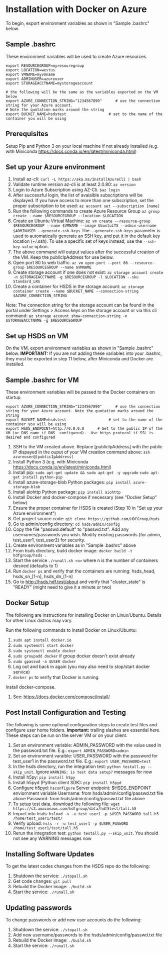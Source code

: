 Installation with Docker on Azure
=================================

To begin, export environment variables as shown in "Sample .bashrc" below.

Sample .bashrc
--------------

These environment variables will be used to create Azure resources.

    export RESOURCEGROUP=myresouregroup
    export LOCATION=westus
    export VMNAME=myvmname
    export ADMINUSER=azureuser
    export STORAGEACCTNAME=mystorageaccount

    # the following will be the same as the variables exported on the VM below
    export AZURE_CONNECTION_STRING="1234567890"      # use the connection string for your Azure account.                                                     # Note the quotation marks around the string
    export BUCKET_NAME=hsdstest                   # set to the name of the container you will be using

Prerequisites
-------------

Setup Pip and Python 3 on your local machine if not already installed (e.g. with Miniconda <https://docs.conda.io/en/latest/miniconda.html>)


Set up your Azure environment
-----------------------------

1. Install az-cli: `curl -L https://aka.ms/InstallAzureCli | bash`
2. Validate runtime version az-cli is at least 2.0.80: `az version`
3. Login to Azure Subscription using AZ-Cli. `$az login`
4. After successful login, the list of avaialble subscriptions will be displayed. If you have access to more than one subscription, set the proper subscription to be used: `az account set --subscription [name]`
5. Run the following commands to create Azure Resource Group `az group create --name $RESOURCEGROUP --location $LOCATION`
6. Create an Ubuntu Virtual Machine: `az vm create
  --resource-group $RESOURCEGROUP
  --name $VMNAME
  --image UbuntuLTS
  --admin-username $ADMINUSER
  --generate-ssh-keys`
The `--generate-ssh-keys` parameter is used to automatically generate an SSH key, and put it in the default key location (~/.ssh). To use a specific set of keys instead, use the `--ssh-key-value` option.
7. The above command will output values after the successful creation of the VM.  Keep the publicIpAddress for use below.
8. Open port 80 to web traffic: `az vm open-port --port 80 --resource-group $RESOURCEGROUP --name $VMNAME`
9. Create storage account if one does not exist: `az storage account create -n $STORAGEACCTNAME -g $RESOURCEGROUP -l $LOCATION --sku Standard_LRS`
10. Create a container for HSDS in the storage account: `az storage container create --name $BUCKET_NAME --connection-string $AZURE_CONNECTION_STRING`

Note: The connection string for the storage account can be found in the portal under Settings > Access keys on the storage account or via this cli command: `az storage account show-connection-string -n $STORAGEACCTNAME -g $RESOURCEGROUP`

Set up HSDS on VM
-----------------

On the VM, export environment variables as shown in "Sample .bashrc" below. **IMPORTANT:** If you are not adding these variables into your .bashrc, they must be exported in step 11 below, after Miniconda and Docker are installed.

Sample .bashrc for VM
---------------------

These environment variables will be passed to the Docker containers on startup.

    export AZURE_CONNECTION_STRING="1234567890"      # use the connection string for your Azure account. Note the quotation marks around the string
    export BUCKET_NAME=hsdstest                   # set to the name of the container you will be using
    export HSDS_ENDPOINT=http://0.0.0.0      # Set to the public IP of the VM (or DNS name if DNS  configured).  Use https protocol if SSL is desired and configured

1. SSH to the VM created above.  Replace [publicIpAddress] with the public IP dispayed in the ouput of your VM creation command above: `ssh azureuser@[publicIpAddress]`
2. Install Python 3 (e.g. with Miniconda <https://docs.conda.io/en/latest/miniconda.html>)
3. Install pip: `sudo apt-get update && sudo apt-get -y upgrade`
`sudo apt-get install python-pip`
4. Install azure-storage-blob Python packages: `pip install azure-storage-blob`
5. Install aiohttp Python package: `pip install aiohttp`
6. Install Docker and docker-compose if necessary (see "Docker Setup" below)
7. Ensure the proper container for HSDS is created (Step 10 in "Set up your Azure environment")
8. Get project source code: `git clone https://github.com/HDFGroup/hsds`
9. Go to admin/config directory: `cd hsds/admin/config`
10. Copy the file "passwd.default" to "passwd.txt".  Add any usernames/passwords you wish.  Modify existing passwords (for admin, test_user1, test_user2) for security.
11. Create environment variables as in "Sample .bashrc" above
12. From hsds directory, build docker image:  `docker build -t hdfgroup/hsds .`
13. Start the service `./runall.sh <n>` where n is the number of containers desired (defaults to 1)
14. Run `docker ps` and verify that the containers are running: hsds_head, hsds_sn_[1-n], hsds_dn_[1-n]
15. Go to <http://hsds.hdf.test/about> and verify that "cluster_state" is "READY" (might need to give it a minute or two)

Docker Setup
------------

The following are instructions for installing Docker on Linux/Ubuntu.  Details for other Linux distros
may vary.

Run the following commands to install Docker on Linux/Ubuntu:

1. `sudo apt install docker.io`
2. `sudo systemctl start docker`
3. `sudo systemctl enable docker`
4. `sudo groupadd docker` if group docker doesn't exist already
5. `sudo gpasswd -a $USER docker`
6. Log out and back in again (you may also need to stop/start docker service)
7. `docker ps` to verify that Docker is running.

Install docker-compose.

1. See: <https://docs.docker.com/compose/install/>

Post Install Configuration and Testing
--------------------------------------

The following is some optional configuration steps to create test files and configure
user home folders. **Important:** trailing slashes are essential here.  These steps can be run
on the server VM or on your client.

1. Set an environment variable: ADMIN_PASSWORD with the value used in the password.txt file.  E.g.: `export ADMIN_PASSWORD=admin`
2. Set an environment varaible: USER_PASSWORD with the password for test_user1 in the password.txt file.  E.g.: `export USER_PASSWORD=test`
3. In the hsds directory, run the integration test: `python testall.py --skip_unit`. Ignore `WARNING: is test data setup?` messages for now
4. Install h5py: `pip install h5py`
5. Install h5pyd (Python client SDK): `pip install h5pyd`
6. Configure h5pyd: `hsconfigure`
Server endpoint: $HSDS_ENDPOINT enviornment variable
Username: from hsds/admin/config/passwd.txt file above
Password: from hsds/admin/config/passwd.txt file above
7. To setup test data, download the following file: `wget https://s3.amazonaws.com/hdfgroup/data/hdf5test/tall.h5`
8. Import into hsds: `hsload -v -u test_user1 -p $USER_PASSWORD tall.h5 /home/test_user1/test/`
9. Verify upload: `hsls -r -u test_user1 -p $USER_PASWORD /home/test_user1/test/tall.h5`
10. Rerun the integration test: `python testall.py --skip_unit`.  You should not see any WARNING messages now

Installing Software Updates
---------------------------

To get the latest codes changes from the HSDS repo do the following:

1. Shutdown the service: `./stopall.sh`
2. Get code changes: `git pull`
3. Rebuild the Docker image: `./build.sh`
4. Start the service: `./runall.sh`

Updating passwords
------------------

To change passwords or add new user accounts do the following:

1. Shutdown the service: `./stopall.sh`
2. Add new username/passwords to the hsds/admin/config/passwd.txt file
3. Rebuild the Docker image: `./build.sh`
4. Start the service: `./runall.sh`
